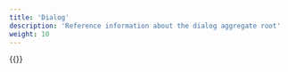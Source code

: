 ```yaml
---
title: 'Dialog'
description: 'Reference information about the dialog aggregate root'
weight: 10
---
```


{{<children />}}

